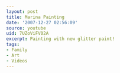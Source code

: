 ```yaml
---
layout: post
title: Marina Painting
date: '2007-12-27 02:56:09'
source: youtube
uid: 7UZoViFV02A
excerpt: Painting with new glitter paint!
tags:
- Family
- Art
- Videos
---
```

